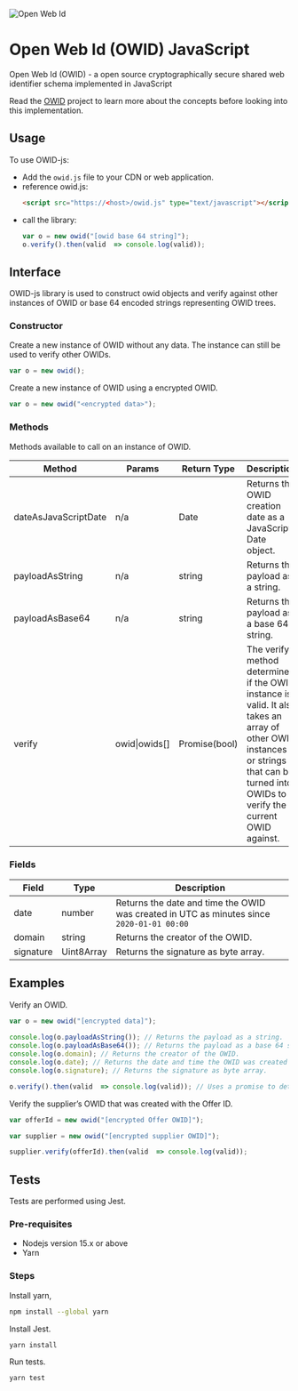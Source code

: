 ![Open Web Id](https://github.com/SWAN-community/owid/raw/main/images/owl.128.pxls.100.dpi.png)

# Open Web Id (OWID) JavaScript

Open Web Id (OWID) - a open source cryptographically secure shared web identifier 
schema implemented in JavaScript

Read the [OWID](https://github.com/SWAN-community/owid) project to learn more about
the concepts before looking into this implementation.

## Usage

To use OWID-js:

* Add the `owid.js` file to your CDN or web application.
* reference owid.js:
    ```html
    <script src="https://<host>/owid.js" type="text/javascript"></script>
    ```
* call the library:
    ```js
    var o = new owid("[owid base 64 string]");
    o.verify().then(valid  => console.log(valid));
    ```
## Interface

OWID-js library is used to construct owid objects and verify against other 
instances of OWID or base 64 encoded strings representing OWID trees.

### Constructor

Create a new instance of OWID without any data. The instance can still be used to 
verify other OWIDs.
```js
var o = new owid();
```

Create a new instance of OWID using a encrypted OWID.
```js
var o = new owid("<encrypted data>");
```

### Methods

Methods available to call on an instance of OWID.

|Method|Params|Return Type|Description|
|-|-|-|-|
|dateAsJavaScriptDate|n/a|Date|Returns the OWID creation date as a JavaScript Date object.|
|payloadAsString|n/a|string|Returns the payload as a string.|
|payloadAsBase64|n/a|string|Returns the payload as a base 64 string.|
|verify|owid\|owids[]|Promise(bool)|The verify method determines if the OWID instance is valid. It also takes an array of other OWID instances or strings that can be turned into OWIDs to verify the current OWID against.|

### Fields

|Field|Type|Description|
|-|-|-|
|date|number|Returns the date and time the OWID was created in UTC as minutes since `2020-01-01 00:00`|
|domain|string|Returns the creator of the OWID.|
|signature|Uint8Array|Returns the signature as byte array.|

## Examples

Verify an OWID.

```js
var o = new owid("[encrypted data]");
 
console.log(o.payloadAsString()); // Returns the payload as a string.
console.log(o.payloadAsBase64()); // Returns the payload as a base 64 string.
console.log(o.domain); // Returns the creator of the OWID.
console.log(o.date); // Returns the date and time the OWID was created in UTC as minutes since `2020-01-01 00:00`.
console.log(o.signature); // Returns the signature as byte array.

o.verify().then(valid  => console.log(valid)); // Uses a promise to determine if the OWID is valid.

```

Verify the supplier’s OWID that was created with the Offer ID.

```js
var offerId = new owid("[encrypted Offer OWID]");

var supplier = new owid("[encrypted supplier OWID]");

supplier.verify(offerId).then(valid  => console.log(valid)); 
```

## Tests

Tests are performed using Jest.

### Pre-requisites

* Nodejs version 15.x or above
* Yarn

### Steps

Install yarn,

```bash
npm install --global yarn
```

Install Jest.

```bash
yarn install
```

Run tests.

```bash
yarn test
```